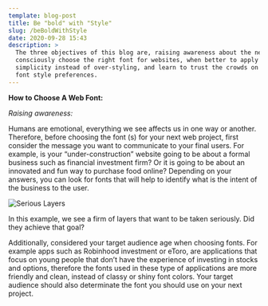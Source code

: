 ```yaml
---
template: blog-post
title: Be "bold" with "Style"
slug: /beBoldWithStyle
date: 2020-09-28 15:43
description: >
  The three objectives of this blog are, raising awareness about the need to
  consciously choose the right font for websites, when better to apply
  simplicity instead of over-styling, and learn to trust the crowds on their
  font style preferences.
---
```

**How to Choose A Web Font:**

*Raising awareness:*

Humans are emotional, everything we see affects us in one way or another. Therefore, before choosing the font (s) for your next web project, first consider the message you want to communicate to your final users. For example, is your “under-construction” website going to be about a formal business such as financial investment firm? Or it is going to be about an innovated and fun way to purchase food online? Depending on your answers, you can look for fonts that will help to identify what is the intent of the business to the user.

![](/assets/seriouslayers.png "Serious Layers")

In this example, we see a firm of layers that want to be taken seriously. Did they achieve that goal?

Additionally, considered your target audience age when choosing fonts. For example apps such as Robinhood investment or eToro, are applications that focus on young people that don’t have the experience of investing in stocks and options, therefore the fonts used in these type of applications are more friendly and clean, instead of classy or shiny font colors. Your target audience should also determinate the font you should use on your next project.